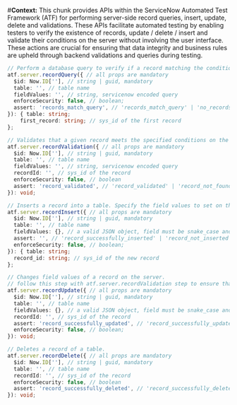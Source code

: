 #**Context:** This chunk provides APIs within the ServiceNow Automated Test Framework (ATF) for performing server-side record queries, insert, update, delete and validations. These APIs facilitate automated testing by enabling testers to verify the existence of records, update / delete / insert and validate their conditions on the server without involving the user interface. These actions are crucial for ensuring that data integrity and business rules are upheld through backend validations and queries during testing.
```typescript
// Perform a database query to verify if a record matching the conditions set in this step are met
atf.server.recordQuery({ // all props are mandatory
  $id: Now.ID[''], // string | guid, mandatory
  table: '', // table name
  fieldValues: '', // string, servicenow encoded query
  enforceSecurity: false, // boolean;
  assert: 'records_match_query', // 'records_match_query' | 'no_records_match_query';
}): { table: string; 
    first_record: string; // sys_id of the first record
};

// Validates that a given record meets the specified conditions on the server-side.
atf.server.recordValidation({ // all props are mandatory
  $id: Now.ID[''], // string | guid, mandatory
  table: '', // table name
  fieldValues: '', // string, servicenow encoded query
  recordId: '', // sys_id of the record
  enforceSecurity: false, // boolean
  assert: 'record_validated', // 'record_validated' | 'record_not_found';
}): void;

// Inserts a record into a table. Specify the field values to set on the new record, outputs the table and the sys_id of the new record.
atf.server.recordInsert({ // all props are mandatory
  $id: Now.ID[''], // string | guid, mandatory
  table: '', // table name
  fieldValues: {}, // a valid JSON object, field must be snake_case and double-quoted and values must be double-quoted with properly escaped JSON values, example: { "field_one": "value1", "field_two": "value2" }
  assert: '', // 'record_successfully_inserted' | 'record_not_inserted';
  enforceSecurity: false, // boolean;
}): { table: string; 
  record_id: string; // sys_id of the new record
};

// Changes field values of a record on the server.
// follow this step with atf.server.recordValidation step to ensure that the changes were applied.
atf.server.recordUpdate({ // all props are mandatory
  $id: Now.ID[''], // string | guid, mandatory
  table: '', // table name
  fieldValues: {}, // a valid JSON object, field must be snake_case and double-quoted and values must be double-quoted with properly escaped JSON values, example: { "field_name": "value1", "field_two": "value2" }
  recordId: '', // sys_id of the record
  assert: 'record_successfully_updated', // 'record_successfully_updated' | 'record_not_updated';
  enforceSecurity: false, // boolean;
}): void;

// Deletes a record of a table.
atf.server.recordDelete({ // all props are mandatory
  $id: Now.ID[''], // string | guid, mandatory
  table: '', // table name
  recordId: '', // sys_id of the record
  enforceSecurity: false, // boolean
  assert: 'record_successfully_deleted', // 'record_successfully_deleted' | 'record_not_deleted';
}): void;

```